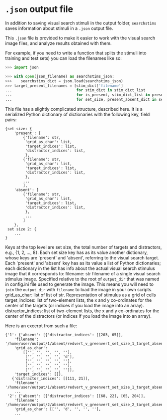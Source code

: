 # `.json` output file

In addition to saving visual search stimuli in the output folder, `searchstims` 
saves information about stimuli in a `.json` output file. 

This `.json` file is provided to make it easier to work with the visual search 
image files, and analyze results obtained with them. 

For example, if you need to write a function that splits the stimuli into 
training and test sets) you can load the filenames like so:
```Python
>>> import json

>>> with open(json_filename) as searchstims_json:
>>>    searchstims_dict = json.load(searchstims_json)
>>> target_present_filenames = [stim_dict['filename']
...                             for stim_dict in stim_dict_list
...                             for is_present, stim_dict_list in present_absent_dict.items()
...                             for set_size, present_absent_dict in searchstims_dict.items()]
```

This file has a slightly complicated structure, described here. It is a 
serialized Python dictionary of dictionaries with the following key, field pairs:

    {set size: {
        'present': [
            {'filename': str,
             'grid_as_char': list,
             'target_indices': list,
             'distractor_indices': list,
             },
            {'filename': str,
             'grid_as_char': list,
             'target_indices': list,
             'distractor_indices': list,
             },
            ...             
            ],
        'absent': [
            {'filename': str,
             'grid_as_char': list,
             'target_indices': list,
             'distractor_indices': list,
             },
             ...
            ]
        },
     set size 2: {
        ...
    }

Keys at the top level are set size, the total number of targets and distractors, e.g.,
{1, 2, ..., 8}. Each set size key has as its value another dictionary,
whose keys are 'present' and 'absent', referring to the visual search target.
Each 'present' and 'absent' key has as its value a list of Python dictionaries;
each dictionary in the list has info about the actual visual search stimulus image
that it corresponds to:
    filename: str
        filename of a single visual search stimulus image. Specified relative to the root 
        of `output_dir` that was named in config.ini file used to generate the image. This 
        means you will need to `join` the `output_dir` with `filename` to load the image in your 
        own scripts.
    grid_as_char: list
        of list of str. Representation of stimulus as a grid of
        cells
    target_indices: list
        of two-element lists, the x and y co-ordinates for the
        center of the targets (or indices if you load the image into
        an array).
    distractor_indices: list
        of two-element lists, the x and y co-ordinates for the
        center of the distractors (or indices if you load the image into
        an array).

Here is an excerpt from such a file:

    {'1': {'absent': [{'distractor_indices': [[203, 65]],
        'filename': '/home/user/output/1/absent/redvert_v_greenvert_set_size_1_target_absent_0.png',
        'grid_as_char':
            [['', '', '', '', ''],
             ['', '', '', '', 'd'],
             ['', '', '', '', ''],
             ['', '', '', '', ''],
             ['', '', '', '', '']],
        'target_indices': []},
       {'distractor_indices': [[111, 21]],
        'filename': '/home/user/output/1/absent/redvert_v_greenvert_set_size_1_target_absent_1.png',
        ...
     '2': {'absent': [{'distractor_indices': [[68, 22], [65, 204]],
        'filename': '/home/user/output/2/absent/redvert_v_greenvert_set_size_2_target_absent_0.png',
        'grid_as_char': [['', 'd', '', '', ''],
        ...
